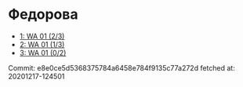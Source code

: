 # Федорова
- [1: WA 01 (2/3)](1.md)
- [2: WA 01 (1/3)](2.md)
- [3: WA 01 (0/2)](3.md)

Commit: e8e0ce5d5368375784a6458e784f9135c77a272d
 fetched at: 20201217-124501
